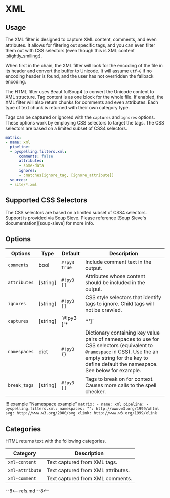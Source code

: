 # XML

## Usage

The XML filter is designed to capture XML content, comments, and even attributes. It allows for filtering out specific tags, and you can even filter them out with CSS selectors (even though this is XML content :slightly_smiling:).

When first in the chain, the XML filter will look for the encoding of the file in its header and convert the buffer to Unicode. It will assume `utf-8` if no encoding header is found, and the user has not overridden the fallback encoding.

The HTML filter uses BeautifulSoup4 to convert the Unicode content to XML structure. Tag content is as one block for the whole file. If enabled, the XML filter will also return chunks for comments and even attributes. Each type of text chunk is returned with their own category type.

Tags can be captured or ignored with the `captures` and `ignores` options. These options work by employing CSS selectors to target the tags. The CSS selectors are based on a limited subset of CSS4 selectors.

```yaml
matrix:
- name: xml
  pipeline:
  - pyspelling.filters.xml:
      comments: false
      attributes:
      - some-data
      ignores:
      - :matches(ignore_tag, [ignore_attribute])
  sources:
  - site/*.xml
```

## Supported CSS Selectors

The CSS selectors are based on a limited subset of CSS4 selectors. Support is provided via Soup Sieve. Please reference [Soup Sieve's documentation][soup-sieve] for more info.

## Options

Options      | Type     | Default         | Description
------------ | -------- | --------------- | -----------
`comments`   | bool     | `#!py3 True`    | Include comment text in the output.
`attributes` | [string] | `#!py3 []`      | Attributes whose content should be included in the output.
`ignores`    | [string] | `#!py3 []`      | CSS style selectors that identify tags to ignore. Child tags will not be crawled.
`captures`   | [string] | `#!py3 ['*|*']` | CSS style selectors used to narrow which tags that text is collected from. Unlike `ignores`, tags which text is not captured from still have their children crawled.
`namespaces` | dict     | `#!py3 {}`      | Dictionary containing key value pairs of namespaces to use for CSS selectors (equivalent to `@namespace` in CSS). Use the an empty string for the key to define default the namespace. See below for example.
`break_tags` | [string] | `#!py3 []`      | Tags to break on for context. Causes more calls to the spell checker.

!!! example "Namespace example"
    ```
    matrix:
    - name: xml
      pipeline:
      - pyspelling.filters.xml:
          namespaces:
            "": http://www.w3.org/1999/xhtml
            svg: http://www.w3.org/2000/svg
            xlink: http://www.w3.org/1999/xlink
    ```

## Categories

HTML returns text with the following categories.

Category         | Description
---------------- | -----------
`xml-content`   | Text captured from XML tags.
`xml-attribute` | Text captured from XML attributes.
`xml-comment`   | Text captured from XML comments.

--8<--
refs.md
--8<--
